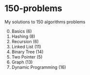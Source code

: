 # 150-problems
My solutions to 150 algorithms problems

0. Basics (6)
1. Hashing (8)
2. Recursion (6)
3. Linked List (11)
4. Binary Tree (14)
5. Two Pointer (5)
6. Graph (13)
7. Dynamic Programming (16)
